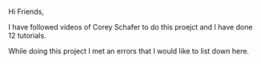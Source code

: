 Hi Friends,

I have followed videos of Corey Schafer to do this proejct and I have done 12 tutorials. 

While doing this project I met an errors that I would like to list down here.


